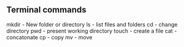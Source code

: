 ## Terminal commands
mkdir - New folder or directory
ls - list files and folders
cd - change directory
pwd - present working directory
touch - create a file
cat - concatonate
cp - copy
mv - move